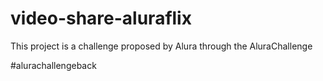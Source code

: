# video-share-aluraflix
This project is a challenge proposed by Alura through the AluraChallenge

#alurachallengeback